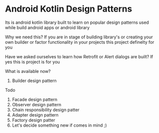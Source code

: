 # Android Kotlin Design Patterns
Its is android kotlin library built to learn on popular design patterns used while build android apps or android library

Why we need this?
If you are in stage of building library's or creating your own builder or factor functionality in your projects this project definelty for you

Have we asked ourselves to learn how Retrofit or Alert dialogs are built?
If yes this is project is for you 


What is available now?

1. Builder design pattern

Todo
1. Facade design pattern
2. Observer design pattern
3. Chain responsibility design patter
4. Adapter design pattern
5. Factory design patter
6. Let's decide something new if comes in mind ;)



